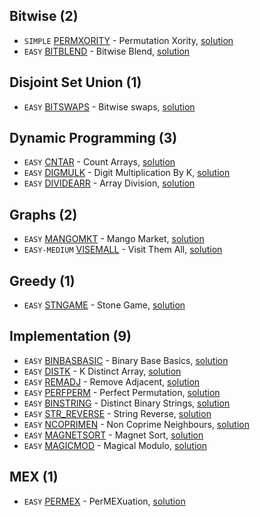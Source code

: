 ## Bitwise (2)
* `SIMPLE` [PERMXORITY](https://www.codechef.com/problems/PERMXORITY) - Permutation Xority, [solution](./PERMXORITY)
* `EASY` [BITBLEND](https://www.codechef.com/problems/BITBLEND) - Bitwise Blend, [solution](./BITBLEND)

## Disjoint Set Union (1)
* `EASY` [BITSWAPS](https://www.codechef.com/problems/BITSWAPS) - Bitwise swaps, [solution](./BITSWAPS)

## Dynamic Programming (3)
* `EASY` [CNTAR](https://www.codechef.com/problems/CNTAR) - Count Arrays, [solution](./CNTAR)
* `EASY` [DIGMULK](https://www.codechef.com/problems/DIGMULK) - Digit Multiplication By K, [solution](./DIGMULK)
* `EASY` [DIVIDEARR](https://www.codechef.com/problems/DIVIDEARR) - Array Division, [solution](./DIVIDEARR)

## Graphs (2)
* `EASY` [MANGOMKT](https://www.codechef.com/problems/MANGOMKT) - Mango Market, [solution](./MANGOMKT)
* `EASY-MEDIUM` [VISEMALL](https://www.codechef.com/problems/VISEMALL) - Visit Them All, [solution](./VISEMALL)

## Greedy (1)
* `EASY` [STNGAME](https://www.codechef.com/problems/STNGAME) - Stone Game, [solution](./STNGAME)

## Implementation (9)
* `EASY` [BINBASBASIC](https://www.codechef.com/problems/BINBASBASIC) - Binary Base Basics, [solution](./BINBASBASIC)
* `EASY` [DISTK](https://www.codechef.com/problems/DISTK) - K Distinct Array, [solution](./DISTK)
* `EASY` [REMADJ](https://www.codechef.com/problems/REMADJ) - Remove Adjacent, [solution](./REMADJ)
* `EASY` [PERFPERM](https://www.codechef.com/problems/PERFPERM) - Perfect Permutation, [solution](./PERFPERM)
* `EASY` [BINSTRING](https://www.codechef.com/problems/BINSTRING) - Distinct Binary Strings, [solution](./BINSTRING)
* `EASY` [STR_REVERSE](https://www.codechef.com/problems/STR_REVERSE) - String Reverse, [solution](./STR_REVERSE)
* `EASY` [NCOPRIMEN](https://www.codechef.com/problems/NCOPRIMEN) - Non Coprime Neighbours, [solution](./NCOPRIMEN)
* `EASY` [MAGNETSORT](https://www.codechef.com/problems/MAGNETSORT) - Magnet Sort, [solution](./MAGNETSORT)
* `EASY` [MAGICMOD](https://www.codechef.com/problems/MAGICMOD) - Magical Modulo, [solution](./MAGICMOD)

## MEX (1)
* `EASY` [PERMEX](https://www.codechef.com/problems/PERMEX) - PerMEXuation, [solution](./PERMEX)

